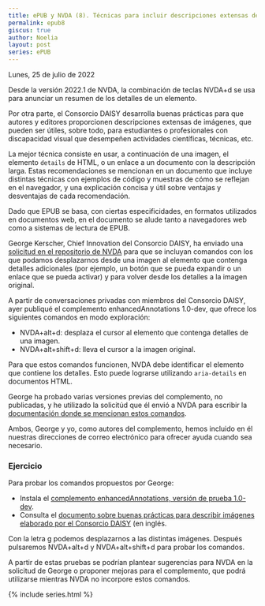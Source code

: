```yaml
---
title: ePUB y NVDA (8). Técnicas para incluir descripciones extensas de imágenes
permalink: epub8
giscus: true
author: Noelia
layout: post
series: ePUB
---
```


<footer>Lunes, 25 de julio de 2022</footer>

Desde la versión 2022.1 de NVDA, la combinación de teclas NVDA+d se usa para anunciar un resumen de los detalles de un elemento.

Por otra parte, el Consorcio DAISY desarrolla buenas prácticas para que autores y editores proporcionen descripciones extensas de imágenes, que pueden ser útiles, sobre todo, para estudiantes o profesionales con discapacidad visual que desempeñen actividades científicas, técnicas, etc.

La mejor técnica consiste en usar, a continuación de una imagen, el elemento `details` de HTML, o un enlace a un documento con la descripción larga. Estas recomendaciones se mencionan en un documento que incluye distintas técnicas con ejemplos de código y muestras de cómo se reflejan en el navegador, y una explicación concisa y útil sobre ventajas y desventajas de cada recomendación.

Dado que EPUB se basa, con ciertas especificidades, en formatos utilizados en documentos web, en el documento se alude tanto a navegadores web como a sistemas de lectura de EPUB.

George Kerscher, Chief Innovation del Consorcio DAISY, ha enviado una [solicitud en el repositorio de NVDA](https://github.com/nvaccess/nvda/issues/13940) para que se incluyan comandos con los que podamos desplazarnos desde una imagen al elemento que contenga detalles adicionales (por ejemplo, un botón que se pueda expandir o un enlace que se pueda activar) y para volver desde los detalles a la imagen original.

A partir de conversaciones privadas con miembros del Consorcio DAISY, ayer publiqué el complemento enhancedAnnotations 1.0-dev, que ofrece los siguientes comandos en modo exploración:

- NVDA+alt+d: desplaza el cursor al elemento que contenga detalles de una imagen.
- NVDA+alt+shift+d: lleva el cursor a la imagen original.

Para que estos comandos funcionen, NVDA debe identificar el elemento que contiene los detalles. Esto puede lograrse utilizando `aria-details` en documentos HTML.

George ha probado varias versiones previas del complemento, no publicadas, y he utilizado la solicitúd que él envió a NVDA para escribir la [documentación donde se mencionan estos comandos](https://github.com/nvdaes/enhancedAnnotations).

Ambos, George y yo, como autores del complemento, hemos incluido en él nuestras direcciones de correo electrónico para ofrecer ayuda cuando sea necesario.

### Ejercicio

Para probar los comandos propuestos por George:

- Instala el [complemento enhancedAnnotations, versión de prueba 1.0-dev](https://github.com/nvdaes/enhancedAnnotations/releases/download/1.0-dev/enhancedAnnotations-1.0-dev.nvda-addon).
- Consulta el [documento sobre buenas prácticas para describir imágenes elaborado por el Consorcio DAISY](https://htmlpreview.github.io/?https://github.com/daisy/transitiontoepub/blob/main/drafts/extended-desc/ExtendedDescriptionsBestPractices.html) (en inglés.

Con la letra g podemos desplazarnos a las distintas imágenes. Después pulsaremos NVDA+alt+d y NVDA+alt+shift+d para probar los comandos.

A partir de estas pruebas se podrían plantear sugerencias para NVDA en la solicitud de George o proponer mejoras para el complemento, que podrá utilizarse mientras NVDA no incorpore estos comandos.

{% include series.html %}
